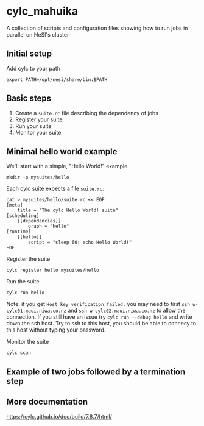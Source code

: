 # cylc_mahuika
A collection of scripts and configuration files showing how to run jobs in parallel on NeSI's cluster

## Initial setup

Add cylc to your path
```
export PATH=/opt/nesi/share/bin:$PATH
```

## Basic steps

 1. Create a `suite.rc` file describing the dependency of jobs
 2. Register your suite
 3. Run your suite 
 4. Monitor your suite

## Minimal hello world example

We'll start with a simple, "Hello World!" example.
```
mkdir -p mysuites/hello
```

Each cylc suite expects a file `suite.rc`:
```
cat > mysuites/hello/suite.rc << EOF
[meta]
    title = "The cylc Hello World! suite"
[scheduling]
    [[dependencies]]
        graph = "hello"
[runtime]
    [[hello]]
        script = "sleep 60; echo Hello World!"
EOF
```

Register the suite
```
cylc register hello mysuites/hello
```

Run the suite
```
cylc run hello
```
Note: if you get `Host key verification failed.` you may need to first `ssh w-cylc01.maui.niwa.co.nz` and `ssh w-cylc02.maui.niwa.co.nz` to allow the connection. If you still have an issue try `cylc run --debug hello` and write down the ssh host. Try to ssh to this host, you should be able to connecy to this host without typing your password.

Monitor the suite
```
cylc scan
```



## Example of two jobs followed by a termination step


## More documentation

https://cylc.github.io/doc/build/7.8.7/html/
